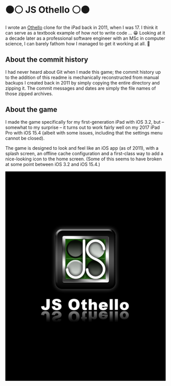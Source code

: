 # ⚫⚪ JS Othello ⚪⚫

I wrote an [Othello](https://en.wikipedia.org/wiki/Reversi) clone for the iPad back in 2011, when I was 17.
I think it can serve as a textbook example of how _not_ to write code … 😁 Looking at it a decade later as a professional software engineer with an MSc in computer science, I can barely fathom how I managed to get it working at all. 👀

## About the commit history

I had never heard about Git when I made this game; the commit history up to the addition of this readme is mechanically reconstructed from manual backups I created back in 2011 by simply copying the entire directory and zipping it.
The commit messages and dates are simply the file names of those zipped archives.

## About the game

I made the game specifically for my first-generation iPad with iOS 3.2, but – somewhat to my surprise – it turns out to work fairly well on my 2017 iPad Pro with iOS 15.4 (albeit with some issues, including that the settings menu cannot be closed).

The game is designed to look and feel like an iOS app (as of 2011), with a splash screen, an offline cache configuration and a first-class way to add a nice-looking icon to the home screen.
(Some of this seems to have broken at some point between iOS 3.2 and iOS 15.4.)

![JS Othello splash screen](/startup.png)
